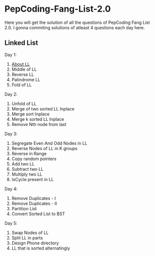 # PepCoding-Fang-List-2.0

Here you will get the solution of all the questions of PepCoding Fang List 2.0. I gonna commiting solutions of atleast 4 questions each day here. 


## Linked List
Day 1:<br>
   1. [About LL](https://www.pepcoding.com/resources/online-java-foundation/linked-lists/linked_list_introduction%20/topic)
   2. Middle of LL
   3. Reverse LL 
   4. Palindrome LL
   5. Fold of LL

Day 2:<br>
   1. Unfold of LL
   2. Merge of two sorted LL Inplace
   3. Merge sort Inplace
   4. Merge k sorted LL Inplace 
   5. Remove Nth node from last 

Day 3:<br>
   1. Segregate Even And Odd Nodes in LL
   2. Reverse Nodes of LL in K groups
   3. Reverse in Range
   4. Copy random pointers
   5. Add two LL
   6. Subtract two LL
   7. Multiply two LL
   8. IsCycle present in LL

Day 4:<br>
   1. Remove Duplicates - I
   2. Remove Duplicates - II
   3. Partition List
   4. Convert Sorted List to BST

Day 5: <br>
   1. Swap Nodes of LL
   2. Split LL in parts
   3. Design Phone directory
   4. LL that is sorted alternatingly
   